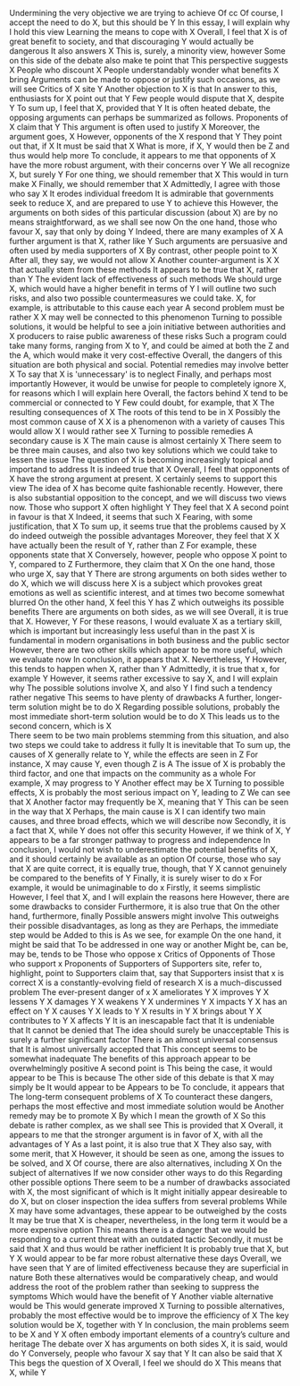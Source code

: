 Undermining the very objective we are trying to achieve 
Of cc
Of course, I accept the need to do X, but this should be Y
In this essay, I will explain why I hold this view
Learning the means to cope with X
Overall, I feel that X is of great benefit to society, and that discouraging Y would actually be dangerous
It also answers X
This is, surely, a minority view, however
Some on this side of the debate also make te point that
This perspective suggests X
People who discount X
People understandably wonder what benefits X bring 
Arguments can be made to oppose or justify such occasions, as we will see
Critics of X site Y
Another objection to X is that 
In answer to this, enthusiasts for X point out that Y
Few people would dispute that X, despite Y
To sum up, I feel that X, provided that Y
It is often heated debate, the opposing arguments can perhaps be summarized as follows. 
Proponents of X claim that Y
This argument is often used to justify X
Moreover, the argument goes, X
However, opponents of the X respond that Y
They point out that, if X 
It must be said that X
What is more, if X, Y would then be Z and thus would help more 
To conclude, it appears to me that opponents of X have the more robust argument, with their concerns over Y
We all recognize X, but surely Y
For one thing, we should remember that X
This would in turn make X
Finally, we should remember that X
Admittedly, I agree with those who say X
It erodes individual freedom
It is admirable that governments seek to reduce X, and are prepared to use Y to achieve this
However, the arguments on both sides of this particular discussion (about X) are by no means straightforward, as we shall see now
On the one hand, those who favour X, say that only by doing Y
Indeed, there are many examples of X
A further argument is that X, rather like Y
Such arguments are persuasive and often used by media supporters of X
By contrast, other people point to X
After all, they say, we would not allow X
Another counter-argument is X
X that actually stem from these methods 
It appears to be true that X, rather than Y
The evident lack of effectiveness of such methods 
We should urge X, which would have a higher benefit in terms of Y
I will outline two such risks, and also two possible countermeasures we could take. 
X, for example, is attributable to this cause each year
A second problem must be rather X
X may well be connected to this phenomenon 
Turning to possible solutions, it would be helpful to see a join initiative between authorities and X producers to raise public awareness of these risks
Such a program could take many forms, ranging from X to Y, and could be aimed at both the Z and the A, which would make it very cost-effective 
Overall, the dangers of this situation are both physical and social. 
Potential remedies may involve better X
To say that X is 'unnecessary' is to neglect
Finally, and perhaps most importantly
However, it would be unwise for people to completely ignore X, for reasons which I will explain here
Overall, the factors behind X tend to be commercial or connected to Y
Few could doubt, for example, that X
The resulting consequences of X
The roots of this tend to be in X
Possibly the most common cause of X
X is a phenomenon with a variety of causes 
This would allow X
I would rather see X
Turning to possible remedies
A secondary cause is X
The main cause is almost certainly X
There seem to be three main causes, and also two key solutions which we could take to lessen the issue
The question of X is becoming increasingly topical and importand to address
It is indeed true that X
Overall, I feel that opponents of X have the strong argument at present. 
X certainly seems to support this view 
The idea of X has become quite fashionable recently. 
However, there is also substantial opposition to the concept, and we will discuss two views now. 
Those who support X often highlight Y
They feel that X
A second point in favour is that X
Indeed, it seems that such X
Fearing, with some justification, that X
To sum up, it seems true that the problems caused by X do indeed outweigh the possible advantages 
Moreover, they feel that X
X have actually been the result of Y, rather than Z
For example, these opponents state that X
Conversely, however, people who oppose X point to Y, compared to Z
Furthermore, they claim that X
On the one hand, those who urge X, say that Y
There are strong arguments on both sides wether to do X, which we will discuss here
X is a subject which provokes great emotions as well as scientific interest, and at times two become somewhat blurred
On the other hand, X feel this Y has Z which outweighs its possible benefits
There are arguments on both sides, as we will see
Overall, it is true that X. However, Y
For these reasons, I would evaluate X as a tertiary skill, which is important but increasingly less useful than in the past
X is fundamental in modern organisations in both business and the public sector
However, there are two other skills which appear to be more useful, which we evaluate now
In conclusion, it appears that X. Nevertheless, Y
However, this tends to happen when X, rather than Y
Admittedly, it is true that x, for example Y
However, it seems rather excessive to say X, and I will explain why
The possible solutions involve X, and also Y
I find such a tendency rather negative
This seems to have plenty of drawbacks
A further, longer-term solution might be to do X
Regarding possible solutions, probably the most immediate short-term solution would be to do X
This leads us to the second concern, which is X  
There seem to be two main problems stemming from this situation, and also two steps we could take to address it fully
It is inevitable that
To sum up, the causes of X generally relate to Y, while the effects are seen in Z
For instance, X may cause Y, even though Z is A
The issue of X is probably the third factor, and one that impacts on the community as a whole
For example, X may progress to Y
Another effect may be X
Turning to possible effects, X is probably the most serious impact on Y, leading to Z
We can see that X
Another factor may frequently be X, meaning that Y
This can be seen in the way that X
Perhaps, the main cause is X
I can identify two main causes, and three broad effects, which we will describe now
Secondly, it is a fact that X, while Y does not offer this security 
However, if we think of X, Y appears to be a far stronger pathway to progress and independence
In conclusion, I would not wish to underestimate the potential benefits of X, and it should certainly be available as an option 
Of course, those who say that X are quite correct, it is equally true, though, that Y
X cannot genuinely be compared to the benefits of Y
Finally, it is surely wiser to do x
For example, it would be unimaginable to do x
Firstly, it seems simplistic
However, I feel that X, and I will explain the reasons here
However, there are some drawbacks to consider
Furthermore, it is also true that
On the other hand, furthermore, finally
Possible answers might involve
This outweighs their possible disadvantages, as long as they are
Perhaps, the immediate step would be
Added to this is
As we see, for example
On the one hand, it might be said that
To be addressed in one way or another
Might be, can be, may be, tends to be
Those who oppose x
Critics of
Opponents of
Those who support x
Proponents of
Supporters of
Supporters site, refer to, highlight, point to
Supporters claim that, say that
Supporters insist that x is correct
X is a constantly-evolving field of research
X is a much-discussed problem
The ever-present danger of x
X ameliorates Y
X improves Y
X lessens Y
X damages Y
X weakens Y
X undermines Y
X impacts Y
X has an effect on Y
X causes Y
X leads to Y
X results in Y
X brings about Y
X contributes to Y
X affects Y
It is an inescapable fact that
It is undeniable that
It cannot be denied that
The idea should surely be unacceptable
This is surely a further significant factor
There is an almost universal consensus that
It is almost universally accepted that
This concept seems to be somewhat inadequate
The benefits of this approach appear to be overwhelmingly positive 
A second point is
This being the case, it would appear to be
This is because
The other side of this debate is that
X may simply be
It would appear to be
Appears to be
To conclude, it appears that
The long-term consequent problems of X
To counteract these dangers, perhaps the most effective and most immediate solution would be
Another remedy may be to promote X
By which I mean the growth of X 
So this debate is rather complex, as we shall see
This is provided that X
Overall, it appears to me that the stronger argument is in favor of X, with all the advantages of Y 
As a last point, it is also true that X
They also say, with some merit, that X
However, it should be seen as one, among the issues to be solved, and X
Of course, there are also alternatives, including X
On the subject of alternatives
If we now consider other ways to do this
Regarding other possible options
There seem to be a number of drawbacks associated with X, the most significant of which is
It might initially appear desireable to do X, but on closer inspection the idea suffers from several problems
While X may have some advantages, these appear to be outweighed by the costs
It may be true that X is cheaper, nevertheless, in the long term it would be a more expensive option
This means there is a danger that we would be responding to a current threat with an outdated tactic
Secondly, it must be said that X and thus would be rather inefficient
It is probably true that X, but Y
X would appear to be far more robust alternative these days
Overall, we have seen that Y are of limited effectiveness because they are superficial in nature
Both these alternatives would be comparatively cheap, and would address the root of the problem rather than seeking to suppress the symptoms 
Which would have the benefit of Y
Another viable alternative would be
This would generate improved X
Turning to possible alternatives, probably the most effective would be to improve the efficiency of X
The key solution would be X, together with Y
In conclusion, the main problems seem to be X and Y
X often embody important elements of a country’s culture and heritage 
The debate over X has arguments on both sides 
X, it is said, would do Y
Conversely, people who favour X say that Y
It can also be said that X
This begs the question of X
Overall, I feel we should do X
This means that X, while Y
